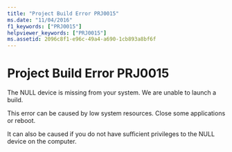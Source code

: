```yaml
---
title: "Project Build Error PRJ0015"
ms.date: "11/04/2016"
f1_keywords: ["PRJ0015"]
helpviewer_keywords: ["PRJ0015"]
ms.assetid: 2096c8f1-e96c-49a4-a690-1cb893a8bf6f
---
```

# Project Build Error PRJ0015

The NULL device is missing from your system. We are unable to launch a build.

This error can be caused by low system resources. Close some applications or reboot.

It can also be caused if you do not have sufficient privileges to the NULL device on the computer.